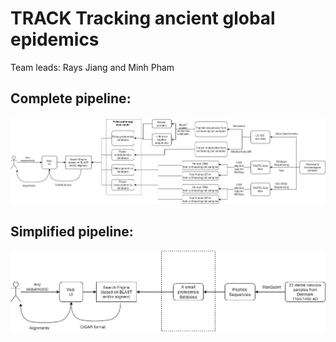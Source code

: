 # TRACK Tracking ancient global epidemics
Team leads: Rays Jiang and Minh Pham

## Complete pipeline:
![complete_pipeline](./complete_pipeline.jpg)

## Simplified pipeline:
![simplified_pipeline](./simpified_pipeline.jpg)
